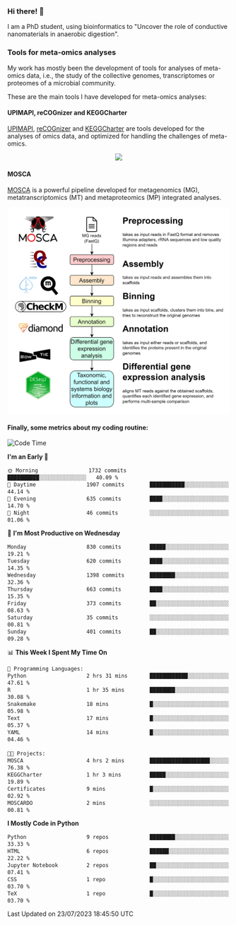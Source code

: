 ### Hi there! 👋

I am a PhD student, using bioinformatics to "Uncover the role of conductive nanomaterials in anaerobic digestion".

### Tools for meta-omics analyses

My work has mostly been the development of tools for analyses of meta-omics data, i.e., the study of the collective genomes, transcriptomes or proteomes of a microbial community.

These are the main tools I have developed for meta-omics analyses:

#### UPIMAPI, reCOGnizer and KEGGCharter

[UPIMAPI](https://github.com/iquasere/UPIMAPI), [reCOGnizer](https://github.com/iquasere/reCOGnizer) and [KEGGCharter](https://github.com/iquasere/KEGGCharter) are tools developed for the analyses of omics data, and optimized for handling the challenges of meta-omics.

<p align="center">
    <img src="assets/annotation_paper.png">
</p>

#### MOSCA

[MOSCA](https://github.com/iquasere/MOSCA) is a powerful pipeline developed for metagenomics (MG), metatranscriptomics (MT) and metaproteomics (MP) integrated analyses.

<p align="center">
    <img src="assets/mosca_workflow.png" align="center" width="700">
</p>


#### Finally, some metrics about my coding routine:

<!--START_SECTION:waka-->
![Code Time](http://img.shields.io/badge/Code%20Time-629%20hrs%2056%20mins-blue)

**I'm an Early 🐤** 

```text
🌞 Morning                1732 commits        ██████████░░░░░░░░░░░░░░░   40.09 % 
🌆 Daytime                1907 commits        ███████████░░░░░░░░░░░░░░   44.14 % 
🌃 Evening                635 commits         ████░░░░░░░░░░░░░░░░░░░░░   14.70 % 
🌙 Night                  46 commits          ░░░░░░░░░░░░░░░░░░░░░░░░░   01.06 % 
```
📅 **I'm Most Productive on Wednesday** 

```text
Monday                   830 commits         █████░░░░░░░░░░░░░░░░░░░░   19.21 % 
Tuesday                  620 commits         ████░░░░░░░░░░░░░░░░░░░░░   14.35 % 
Wednesday                1398 commits        ████████░░░░░░░░░░░░░░░░░   32.36 % 
Thursday                 663 commits         ████░░░░░░░░░░░░░░░░░░░░░   15.35 % 
Friday                   373 commits         ██░░░░░░░░░░░░░░░░░░░░░░░   08.63 % 
Saturday                 35 commits          ░░░░░░░░░░░░░░░░░░░░░░░░░   00.81 % 
Sunday                   401 commits         ██░░░░░░░░░░░░░░░░░░░░░░░   09.28 % 
```


📊 **This Week I Spent My Time On** 

```text
💬 Programming Languages: 
Python                   2 hrs 31 mins       ████████████░░░░░░░░░░░░░   47.61 % 
R                        1 hr 35 mins        ████████░░░░░░░░░░░░░░░░░   30.08 % 
Snakemake                18 mins             █░░░░░░░░░░░░░░░░░░░░░░░░   05.98 % 
Text                     17 mins             █░░░░░░░░░░░░░░░░░░░░░░░░   05.37 % 
YAML                     14 mins             █░░░░░░░░░░░░░░░░░░░░░░░░   04.46 % 

🐱‍💻 Projects: 
MOSCA                    4 hrs 2 mins        ███████████████████░░░░░░   76.38 % 
KEGGCharter              1 hr 3 mins         █████░░░░░░░░░░░░░░░░░░░░   19.89 % 
Certificates             9 mins              █░░░░░░░░░░░░░░░░░░░░░░░░   02.92 % 
MOSCARDO                 2 mins              ░░░░░░░░░░░░░░░░░░░░░░░░░   00.81 % 
```

**I Mostly Code in Python** 

```text
Python                   9 repos             ████████░░░░░░░░░░░░░░░░░   33.33 % 
HTML                     6 repos             ██████░░░░░░░░░░░░░░░░░░░   22.22 % 
Jupyter Notebook         2 repos             ██░░░░░░░░░░░░░░░░░░░░░░░   07.41 % 
CSS                      1 repo              █░░░░░░░░░░░░░░░░░░░░░░░░   03.70 % 
TeX                      1 repo              █░░░░░░░░░░░░░░░░░░░░░░░░   03.70 % 
```




 Last Updated on 23/07/2023 18:45:50 UTC
<!--END_SECTION:waka-->
